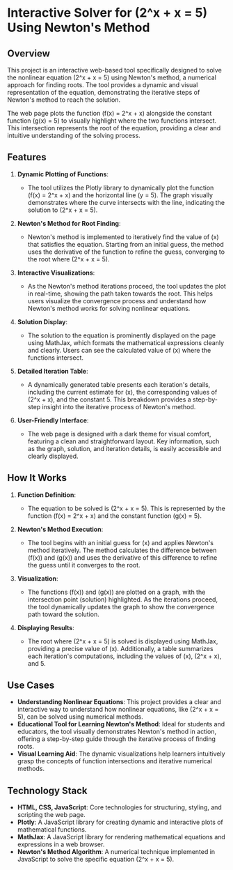# Interactive Solver for \(2^x + x = 5\) Using Newton's Method

## Overview

This project is an interactive web-based tool specifically designed to solve the nonlinear equation \(2^x + x = 5\) using Newton's method, a numerical approach for finding roots. The tool provides a dynamic and visual representation of the equation, demonstrating the iterative steps of Newton's method to reach the solution.

The web page plots the function \(f(x) = 2^x + x\) alongside the constant function \(g(x) = 5\) to visually highlight where the two functions intersect. This intersection represents the root of the equation, providing a clear and intuitive understanding of the solving process.

## Features

1. **Dynamic Plotting of Functions**:
   - The tool utilizes the Plotly library to dynamically plot the function \(f(x) = 2^x + x\) and the horizontal line \(y = 5\). The graph visually demonstrates where the curve intersects with the line, indicating the solution to \(2^x + x = 5\).

2. **Newton's Method for Root Finding**:
   - Newton's method is implemented to iteratively find the value of \(x\) that satisfies the equation. Starting from an initial guess, the method uses the derivative of the function to refine the guess, converging to the root where \(2^x + x = 5\).

3. **Interactive Visualizations**:
   - As the Newton's method iterations proceed, the tool updates the plot in real-time, showing the path taken towards the root. This helps users visualize the convergence process and understand how Newton's method works for solving nonlinear equations.

4. **Solution Display**:
   - The solution to the equation is prominently displayed on the page using MathJax, which formats the mathematical expressions cleanly and clearly. Users can see the calculated value of \(x\) where the functions intersect.

5. **Detailed Iteration Table**:
   - A dynamically generated table presents each iteration's details, including the current estimate for \(x\), the corresponding values of \(2^x + x\), and the constant 5. This breakdown provides a step-by-step insight into the iterative process of Newton's method.

6. **User-Friendly Interface**:
   - The web page is designed with a dark theme for visual comfort, featuring a clean and straightforward layout. Key information, such as the graph, solution, and iteration details, is easily accessible and clearly displayed.

## How It Works

1. **Function Definition**:
   - The equation to be solved is \(2^x + x = 5\). This is represented by the function \(f(x) = 2^x + x\) and the constant function \(g(x) = 5\).

2. **Newton's Method Execution**:
   - The tool begins with an initial guess for \(x\) and applies Newton's method iteratively. The method calculates the difference between \(f(x)\) and \(g(x)\) and uses the derivative of this difference to refine the guess until it converges to the root.

3. **Visualization**:
   - The functions \(f(x)\) and \(g(x)\) are plotted on a graph, with the intersection point (solution) highlighted. As the iterations proceed, the tool dynamically updates the graph to show the convergence path toward the solution.

4. **Displaying Results**:
   - The root where \(2^x + x = 5\) is solved is displayed using MathJax, providing a precise value of \(x\). Additionally, a table summarizes each iteration's computations, including the values of \(x\), \(2^x + x\), and 5.

## Use Cases

- **Understanding Nonlinear Equations**: This project provides a clear and interactive way to understand how nonlinear equations, like \(2^x + x = 5\), can be solved using numerical methods.
- **Educational Tool for Learning Newton's Method**: Ideal for students and educators, the tool visually demonstrates Newton's method in action, offering a step-by-step guide through the iterative process of finding roots.
- **Visual Learning Aid**: The dynamic visualizations help learners intuitively grasp the concepts of function intersections and iterative numerical methods.

## Technology Stack

- **HTML, CSS, JavaScript**: Core technologies for structuring, styling, and scripting the web page.
- **Plotly**: A JavaScript library for creating dynamic and interactive plots of mathematical functions.
- **MathJax**: A JavaScript library for rendering mathematical equations and expressions in a web browser.
- **Newton's Method Algorithm**: A numerical technique implemented in JavaScript to solve the specific equation \(2^x + x = 5\).
